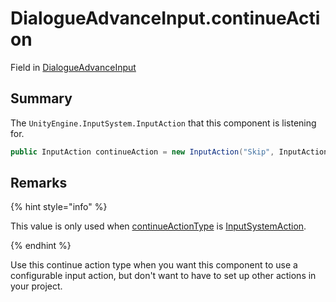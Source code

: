 # DialogueAdvanceInput.continueAction

Field in [DialogueAdvanceInput](/docs/api/csharp/yarn.unity.legacy.dialogueadvanceinput.md)

## Summary


The  `UnityEngine.InputSystem.InputAction`  that this component is listening for.


```csharp
public InputAction continueAction = new InputAction("Skip", InputActionType.Button, CommonUsages.Submit);
```

## Remarks

<p>
{% hint style="info" %}

This value is only used when <a href="yarn.unity.legacy.dialogueadvanceinput.continueactiontype-2.md">continueActionType</a> is
<a href="yarn.unity.legacy.dialogueadvanceinput.continueactiontype.inputsystemaction.md">InputSystemAction</a>.

{% endhint %}
</p> <p>
Use this continue action type when you want this component to use a
configurable input action, but don't want to have to set up other
actions in your project.
</p>

